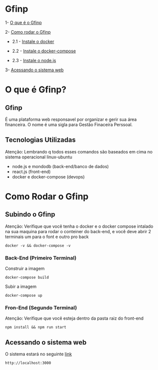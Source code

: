 # Gfinp

1- [O que é o Gfinp](#o-que-é-gfinp)

2- [Como rodar o Gfinp](#como-rodar-o-gfinp)

* 2.1 - [Instale o docker](https://docs.docker.com/engine/install/ubuntu/)

* 2.2 - [Instale o docker-compose](https://docs.docker.com/compose/install/)

* 2.3 - [Instale o node.js](https://tecadmin.net/install-latest-nodejs-npm-on-ubuntu/)



3- [Acessando o sistema web](#acessando-o-sistema-web)
# O que é Gfinp?
## Gfinp 
É uma plataforma web responsavel por organizar e gerir sua área financeira. O nome é uma sigla para Gestão Finaceira Perssoal.
## Tecnologias Utilizadas
Atenção: Lembrando q todos esses comandos são baseados em cima no sistema operacional linux-ubuntu

* node.js e mondodb   (back-end/banco de dados)
* react.js   (front-end)
* docker e docker-compose (devops)


# Como Rodar o Gfinp
## Subindo o Gfinp
Atenção: Verifique que você tenha o docker e o docker compose intalado na sua maquina para rodar o conteiner do back-end, e você deve abrir 2 terminais um para o font e outro pro back


    docker -v && docker-compose -v



### Back-End (Primeiro Terminal)
Construir a imagem

    docker-compose build  

Subir a imagem


    docker-compose up

### Fron-End (Segundo Terminal)
Atenção: Verifique que você esteja dentro da pasta raiz do front-end



    npm install && npm run start

## Acessando o sistema web
O sistema estará no seguinte [link](http://localhost:3000/)


    http://localhost:3000


